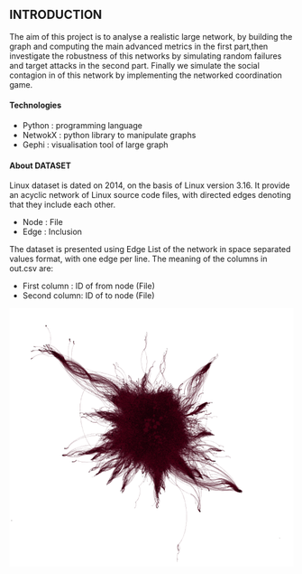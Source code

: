 ## INTRODUCTION

The aim of this project is to analyse a realistic large network, by building the graph and computing the main advanced metrics in the first
part,then investigate the robustness of this networks by simulating random failures and target attacks in the second part.
Finally we simulate the social contagion in of this network by implementing the networked coordination game.


#### Technologies

 - Python    : programming language
 - NetwokX   : python library to manipulate graphs
 - Gephi     : visualisation tool of large graph


#### About DATASET

Linux dataset is dated on 2014, on the basis of Linux version 3.16. It provide an acyclic network of Linux source code files, with directed 
edges denoting that they include each other.
 - Node : File
 - Edge : Inclusion

The dataset is presented using Edge List of the network in space separated values format, with one edge per line. The meaning of the columns in out.csv are:
 - First column : ID of from node (File)
 - Second column: ID of to node (File)


<img src="img/ForceAtlas.png">

